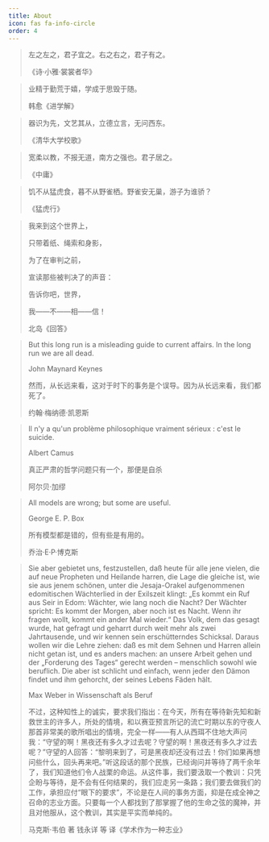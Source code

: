 ```yaml
---
title: About
icon: fas fa-info-circle
order: 4
---
```


> 左之左之，君子宜之。右之右之，君子有之。
>
> 《诗·小雅·裳裳者华》

<!-- MD028/no-blanks-blockquote -->

> 业精于勤荒于嬉，学成于思毁于随。
>
> 韩愈《进学解》

<!-- MD028/no-blanks-blockquote -->

> 器识为先，文艺其从，立德立言，无问西东。
>
> 《清华大学校歌》

<!-- MD028/no-blanks-blockquote -->

> 宽柔以教，不报无道，南方之强也。君子居之。
>
> 《中庸》

<!-- MD028/no-blanks-blockquote -->

> 饥不从猛虎食，暮不从野雀栖。野雀安无巢，游子为谁骄？
>
> 《猛虎行》

<!-- MD028/no-blanks-blockquote -->

> 我来到这个世界上，
>
> 只带着纸、绳索和身影，
>
> 为了在审判之前，
>
> 宣读那些被判决了的声音：
>
> 告诉你吧，世界，
>
> 我——不——相——信！
>
> 北岛《回答》

<!-- MD028/no-blanks-blockquote -->

> But this long run is a misleading guide to current affairs. In the long run we are all dead.
>
> John Maynard Keynes
>
> 然而，从长远来看，这对于时下的事务是个误导。因为从长远来看，我们都死了。
>
> 约翰·梅纳德·凯恩斯

<!-- MD028/no-blanks-blockquote -->

> Il n'y a qu'un problème philosophique vraiment sérieux : c'est le suicide.
>
> Albert Camus
>
> 真正严肃的哲学问题只有一个，那便是自杀
>
> 阿尔贝·加缪

<!-- MD028/no-blanks-blockquote -->

> All models are wrong; but some are useful.
>
> George E. P. Box
>
> 所有模型都是错的，但有些是有用的。
>
> 乔治·E·P·博克斯

<!-- MD028/no-blanks-blockquote -->

> Sie aber gebietet uns, festzustellen, daß heute für alle jene vielen, die auf neue Propheten und Heilande harren, die Lage die gleiche ist, wie sie aus jenem schönen, unter die Jesaja-Orakel aufgenommenen edomitischen Wächterlied in der Exilszeit klingt: „Es kommt ein Ruf aus Seir in Edom: Wächter, wie lang noch die Nacht? Der Wächter spricht: Es kommt der Morgen, aber noch ist es Nacht. Wenn ihr fragen wollt, kommt ein ander Mal wieder.“ Das Volk, dem das gesagt wurde, hat gefragt und geharrt durch weit mehr als zwei Jahrtausende, und wir kennen sein erschütterndes Schicksal. Daraus wollen wir die Lehre ziehen: daß es mit dem Sehnen und Harren allein nicht getan ist, und es anders machen: an unsere Arbeit gehen und der „Forderung des Tages“ gerecht werden – menschlich sowohl wie beruflich. Die aber ist schlicht und einfach, wenn jeder den Dämon findet und ihm gehorcht, der seines Lebens Fäden hält.
>
> Max Weber in Wissenschaft als Beruf
>
> 不过，这种知性上的诚实，要求我们指出：在今天，所有在等待新先知和新救世主的许多人，所处的情境，和以赛亚预言所记的流亡时期以东的守夜人那首非常美的歌所唱出的情境，完全一样——有人从西珥不住地大声问我：“守望的啊！黑夜还有多久才过去呢？守望的啊！黑夜还有多久才过去呢？”守望的人回答：“黎明来到了，可是黑夜却还没有过去！你们如果再想问些什么，回头再来吧。”听这段话的那个民族，已经询问并等待了两千余年了，我们知道他们令人战栗的命运。从这件事，我们要汲取一个教训：只凭企盼与等待，是不会有任何结果的，我们应走另一条路；我们要去做我们的工作，承担应付“眼下的要求”，不论是在人间的事务方面，抑是在成全神之召命的志业方面。只要每一个人都找到了那掌握了他的生命之弦的魔神，并且对他服从，这个教训，其实是平实而单纯的。
>
> 马克斯·韦伯 著 钱永详 等 译《学术作为一种志业》
